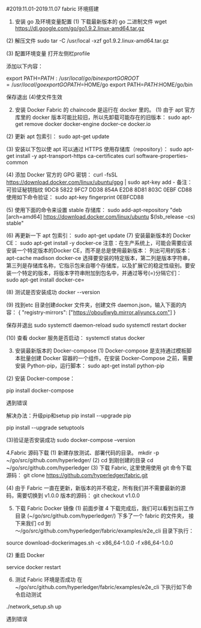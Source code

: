 #2019.11.01-2019.11.07
fabric 环境搭建
1. 安装 go 及环境变量配置
(1) 下载最新版本的 go 二进制文件
wget https://dl.google.com/go/go1.9.2.linux-amd64.tar.gz
 
(2) 解压文件
sudo tar -C /usr/local -xzf go1.9.2.linux-amd64.tar.gz
 
(3) 配置环境变量
打开左侧栏profile
 
添加以下内容：

export PATH=$PATH:/usr/local/go/bin
export GOROOT=/usr/local/go
export GOPATH=$HOME/go
export PATH=$PATH:$HOME/go/bin
 

保存退出
(4)使文件生效
 



2. 安装 Docker
Fabric 的 chaincode 是运行在 docker 里的。
(1)	由于 apt 官方库里的 docker 版本可能比较旧，所以先卸载可能存在的旧版本：
sudo apt-get remove docker docker-engine docker-ce docker.io
 

(2)	更新 apt 包索引：
sudo apt-get update
 
(3)	安装以下包以使 apt 可以通过 HTTPS 使用存储库（repository）：
sudo apt-get install -y apt-transport-https ca-certificates curl software-properties-common
 

(4)	添加 Docker 官方的 GPG 密钥：
curl -fsSL https://download.docker.com/linux/ubuntu/gpg | sudo apt-key add -
备注：可验证秘钥指纹 9DC8 5822 9FC7 DD38 854A E2D8 8D81 803C 0EBF CD88
使用如下命令验证：
sudo apt-key fingerprint 0EBFCD88
 

(5)	使用下面的命令来设置 stable 存储库：
sudo add-apt-repository "deb [arch=amd64] https://download.docker.com/linux/ubuntu $(lsb_release -cs) stable"
 
(6)	再更新一下 apt 包索引：
sudo apt-get update
(7)	安装最新版本的 Docker CE：
sudo apt-get install -y docker-ce
注意：在生产系统上，可能会需要应该安装一个特定版本的Docker CE，而不是总是使用最新版本：
列出可用的版本：apt-cache madison docker-ce
选择要安装的特定版本，第二列是版本字符串，第三列是存储库名称，它指示包来自哪个存储库，以及扩展它的稳定性级别。要安装一个特定的版本，将版本字符串附加到包名中，并通过等号(=)分隔它们：
sudo apt-get install docker-ce=<VERSION>

 
(8) 测试是否安装成功
docker --version
 
(9) 找到etc 目录创建docker 文件夹，创建文件 daemon.json，输入下面的内容：
{
 "registry-mirrors": ["https://obou6wyb.mirror.aliyuncs.com"]
}

保存并退出
sudo systemctl daemon-reload
sudo systemctl restart docker

(10) 查看 docker 服务是否启动：
systemctl status docker
 

3. 安装最新版本的 Docker-compose
(1) Docker-compose 是支持通过模板脚本批量创建 Docker 容器的一个组件。在安装 Docker-Compose 之前，需要安装 Python-pip，运行脚本：
sudo apt-get install python-pip
 
(2) 安装 Docker-compose：

pip install docker-compose

遇到错误
 

解决办法：升级pip和setup
pip install --upgrade pip
 

pip install --upgrade setuptools
 

(3)验证是否安装成功
sudo docker-compose –version


4.Fabric 源码下载
(1) 新建存放测试、部署代码的目录。
mkdir -p ~/go/src/github.com/hyperledger/
(2) cd 到刚创建的目录
cd ~/go/src/github.com/hyperledger
(3) 下载 Fabric, 这里使用使用 git 命令下载源码：
git clone https://github.com/hyperledger/fabric.git
 

(4) 由于 Fabric 一直在更新，新版本的并不稳定，所有我们并不需要最新的源码，需要切换到 v1.0.0 版本的源码：
git checkout v1.0.0
 

5. 下载 Fabric Docker 镜像
(1) 前面步骤 4 下载完成后，我们可以看到当前工作目录 (~/go/src/github.com/hyperledger/) 下多了一个 fabric 的文件夹，
接下来我们 cd 到～/go/src/github.com/hyperledger/fabric/examples/e2e_cli 目录下执行：

source download-dockerimages.sh -c x86_64-1.0.0 -f x86_64-1.0.0

(2) 重启 Docker

service docker restart

 

6. 测试 Fabric 环境是否成功
在~/go/src/github.com/hyperledger/fabric/examples/e2e_cli 下执行如下命令启动测试

./network_setup.sh up

遇到错误
 
